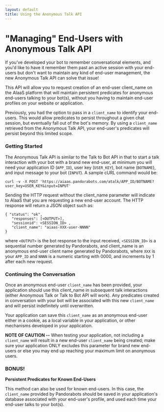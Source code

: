 ```yaml
---
layout: default
title: Using the Anonymous Talk API
---
```


# "Managing" End-Users with Anonymous Talk API

If you've developed your bot to remember conversational elements, and you'd like to have it remember them  past an active session with your end-users but don't want to maintain any kind of end-user management, the new Anonymous Talk API can solve that issue!

This API will allow you to request creation of an end-user client_name on the AIaaS platform that will maintain persistent predicates for anonymous end-users talking to your bot(s), without you having to maintain end-user profiles on your website or application.

Previously, you had the option to pass in a `client_name` to identify your end-users. This would allow predicates to persist throughout a given chat session, but eventually fall out of the bot's memory. By using a `client_name` retrieved from the Anonymous Talk API, your end-user's predicates will persist beyond this limited scope.

### Getting Started

The Anonymous Talk API is similar to the Talk to Bot API in that to start a talk interaction with your bot with a brand new end-user, at minimum you will need your application ID (`APP_ID`), user key (`USER_KEY`), bot name (`BOTNAME`), and input message to your bot (`INPUT`). A sample cURL command would be:

    curl -v -X POST 'https://aiaas.pandorabots.com/atalk/APP_ID/BOTNAME?user_key=USER_KEY&input=INPUT'


Sending the HTTP request without the client_name parameter will indicate to AIaaS that you are requesting a new end-user account. The HTTP response will return a JSON object such as:

    { "status": "ok",  
       "responses": [<OUTPUT>],  
       "sessionid": <SESSION_ID> ,  
       "client_name": "aiaas-XXX-user-NNNN"  
    }

where `<OUTPUT>` is the bot response to the input received, `<SESSION_ID>` is a sequential number generated by Pandorabots, and client_name is an anonymous end-user client name generated by Pandorabots, where `XXX` is your `APP_ID` and `NNNN` is a numeric starting with 0000, and increments by 1 after each new request.

### Continuing the Conversation
Once an anonymous end-user `client_name` has been provided, your application should use this client_name in subsequent talk interactions (either Anonymous Talk or Talk to Bot API will work). Any predicates created in conversation with your bot will be associated with this new `client_name` and will persist indefinitely until overwritten.

Your application can save this `client_name` as an anonymous end-user either in a cookie, as a local variable in your application, or other mechanisms developed in your application.

**NOTE OF CAUTION --** When testing your application, not including a `client_name` will result in a new end-user `client_name` being created; make sure your application ONLY excludes this parameter for brand new end-users or else you may end up reaching your maximum limit on anonymous users.

### BONUS!

**Persistent Predicates for Known End-Users**

This method can also be used for known end-users. In this case, the `client_name` provided by Pandorabots should be saved in your application's database associated with your end-user's profile, and used each time your end-user talks to your bot(s).
